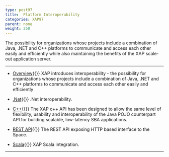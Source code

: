 ```yaml
---
type: post97
title:  Platform Interoperability
categories: XAP97
parent: none
weight: 250
---
```



The possibility for organizations whose projects include a combination of Java, .NET and C++ platforms to communicate and access each other easily and efficiently while also maintaining the benefits of the XAP scale-out application server.



<hr/>

- [Overview](./interoperability.html){{<wbr>}}
XAP introduces interoperability - the possibility for organizations whose projects include a combination of Java, .NET and C++ platforms to communicate and access each other easily and efficiently

- [.Net]({{%currentneturl%}}/interoperability.html){{<wbr>}}
.Net interoperability.

- [C++](./xap-cpp.html){{<wbr>}}
The XAP c++ API has been designed to allow the same level of flexibility, usability and interoperability of the Java POJO counterpart API for building scalable, low-latency SBA applications.

- [REST API](./rest-api.html){{<wbr>}}
The REST API exposing HTTP based interface to the Space.

- [Scala](./scala.html){{<wbr>}}
XAP Scala integration.
<hr/>
